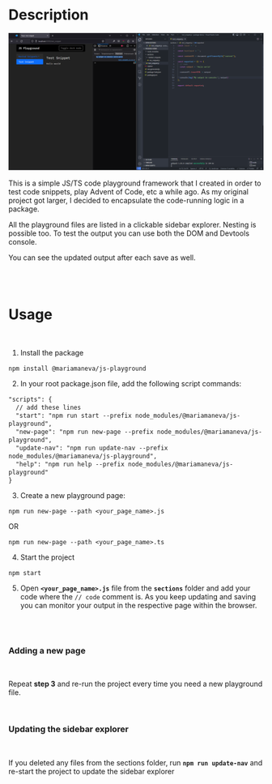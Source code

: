 # Description

![JS Playground](demo.png)

This is a simple JS/TS code playground framework that I created in order to test code snippets, play Advent of Code, etc a while ago. As my original project got larger, I decided to encapsulate the code-running logic in a package.

All the playground files are listed in a clickable sidebar explorer. Nesting is possible too. To test the output you can use both the DOM and Devtools console.

You can see the updated output after each save as well.

<br/>
<br/>

# Usage

<br/>

1. Install the package

```
npm install @mariamaneva/js-playground
```

2. In your root package.json file, add the following script commands:

```
"scripts": {
  // add these lines
  "start": "npm run start --prefix node_modules/@mariamaneva/js-playground",
  "new-page": "npm run new-page --prefix node_modules/@mariamaneva/js-playground",
  "update-nav": "npm run update-nav --prefix node_modules/@mariamaneva/js-playground",
  "help": "npm run help --prefix node_modules/@mariamaneva/js-playground"
}
```

3. Create a new playground page:

```
npm run new-page --path <your_page_name>.js
```

OR

```
npm run new-page --path <your_page_name>.ts
```

4. Start the project

```
npm start
```

5.  Open **`<your_page_name>.js`** file from the **`sections`** folder and add your code where the `// code` comment is. As you keep updating and saving you can monitor your output in the respective page within the browser.

<br/>
<br/>


### Adding a new page
<br/>

Repeat **step 3** and re-run the project every time you need a new playground file.

<br/>


### Updating the sidebar explorer
<br/>

If you deleted any files from the sections folder, run **`npm run update-nav`** and re-start the project to update the sidebar explorer
